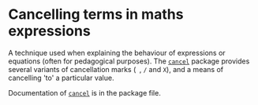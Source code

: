 # Cancelling terms in maths expressions

A technique used when explaining the behaviour of expressions or
equations (often for pedagogical purposes).  The [`cancel`](http://ctan.org/pkg/cancel)
package provides several variants of cancellation marks
(` `, `/` and `X`), and
a means of cancelling 'to' a particular value.

Documentation of [`cancel`](http://ctan.org/pkg/cancel) is in the package file.

